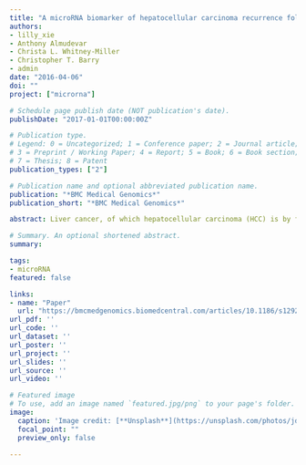 ```yaml
---
title: "A microRNA biomarker of hepatocellular carcinoma recurrence following liver transplantation accounting for within-patient heterogeneity."
authors:
- lilly_xie
- Anthony Almudevar
- Christa L. Whitney-Miller
- Christopher T. Barry
- admin
date: "2016-04-06"
doi: ""
project: ["microrna"]

# Schedule page publish date (NOT publication's date).
publishDate: "2017-01-01T00:00:00Z"

# Publication type.
# Legend: 0 = Uncategorized; 1 = Conference paper; 2 = Journal article;
# 3 = Preprint / Working Paper; 4 = Report; 5 = Book; 6 = Book section;
# 7 = Thesis; 8 = Patent
publication_types: ["2"]

# Publication name and optional abbreviated publication name.
publication: "*BMC Medical Genomics*"
publication_short: "*BMC Medical Genomics*"

abstract: Liver cancer, of which hepatocellular carcinoma (HCC) is by far the most common type, is the second most deadly cancer (746,000 deaths in 2012). Currently, the only curative treatment for HCC is surgery to remove the malignancy (resection) or to remove the entire diseased liver followed by transplantation of healthy liver tissue. Given the shortage of healthy livers, it is crucial to provide transplants to patients that have the best chance of long-term survival. Currently, transplantation is determined via the Milan criteria—patients within Milan (single tumor < 5 cm or 2–3 tumors < 3 cm with no extrahepatic spread nor intrahepatic vascular invasion) are typically eligible for transplantation. However, combining microRNA expression profiling with the Milan criteria can improve prediction of recurrence. HCC often presents with multiple distinct tumor foci arising from local spread of a primary tumor or from the oncogenic predisposition of the diseased liver. Substantial genomic heterogeneity between tumor foci within a single patient has been reported; therefore, biomarker development must account for the possibility of highly heterogeneous genomic profiles from the same individual. MicroRNA profiling was performed on 180 HCC tumor samples from 89 patients who underwent liver transplantation at the University of Rochester Medical Center. The primary outcome was recurrence-free survival time, and patients were observed for 3 years post-transplantation. MicroRNA expression profiles were used to develop a biomarker that distinguishes HCC patients at greater risk of recurrence post-transplantation. Unsupervised clustering uncovered two distinct subgroups with vast differences in standard transplantation selection criteria and recurrence-free survival times. These subgroups were subsequently used to identify microRNAs strongly associated with HCC recurrence. Our results show that reduced expression of five specific microRNAs is significantly associated with HCC recurrence post-transplantation. MicroRNA profiling of distinct tumor foci, coupled with methods that address within-subject tumor heterogeneity, has the potential to significantly improve prediction of HCC recurrence post-transplantation. The development of a clinically applicable HCC biomarker would inform treatment options for patients and contribute to liver transplant selection criteria for practitioners.

# Summary. An optional shortened abstract.
summary: 

tags:
- microRNA
featured: false

links:
- name: "Paper"
  url: "https://bmcmedgenomics.biomedcentral.com/articles/10.1186/s12920-016-0179-4"
url_pdf: ''
url_code: ''
url_dataset: ''
url_poster: ''
url_project: ''
url_slides: ''
url_source: ''
url_video: ''

# Featured image
# To use, add an image named `featured.jpg/png` to your page's folder. 
image:
  caption: 'Image credit: [**Unsplash**](https://unsplash.com/photos/jdD8gXaTZsc)'
  focal_point: ""
  preview_only: false

---
```



